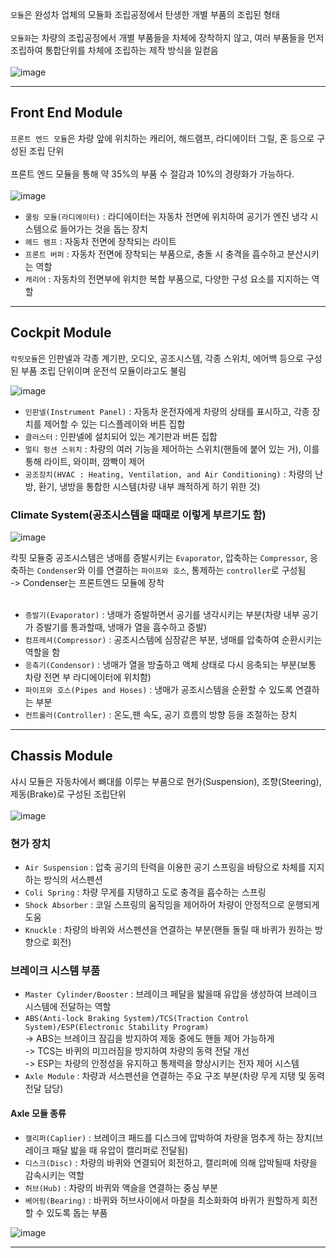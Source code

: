 `모듈`은 완성차 업체의 모듈화 조립공정에서 탄생한 개별 부품의 조립된 형태<br>
<br>
`모듈화`는 차량의 조립공정에서 개별 부품들을 차체에 장착하지 않고, 여러 부품들을 먼저 조립하여 통합단위를 차체에 조립하는 제작 방식을 일컫음<br>
<br>
![image](https://github.com/wookjongkim/solutions/assets/121083077/5977c97a-7e3e-4a0f-a322-acd0425c3a0a)
<br>

---

## Front End Module
`프론트 엔드 모듈`은 차량 앞에 위치하는 캐리어, 해드램프, 라디에이터 그릴, 혼 등으로 구성된 조립 단위<br><br>
프론트 엔드 모듈을 통해 약 35%의 부품 수 절감과 10%의 경량화가 가능하다.<br>
<br>
![image](https://github.com/wookjongkim/solutions/assets/121083077/cdced44c-5d1e-428e-9e00-cd13d6ab1b37)

- `쿨링 모듈(라디에이터)`  : 라디에이터는 자동차 전면에 위치하여 공기가 엔진 냉각 시스템으로 들어가는 것을 돕는 장치
- `헤드 램프` : 자동차 전면에 장착되는 라이트
- `프론트 버퍼` : 자동차 전면에 장착되는 부품으로, 충돌 시 충격을 흡수하고 분산시키는 역할
- `캐리어` : 자동차의 전면부에 위치한 복합 부품으로, 다양한 구성 요소를 지지하는 역할

---

## Cockpit Module
`칵핏모듈`은 인판넬과 각종 계기판, 오디오, 공조시스템, 각종 스위치, 에어백 등으로 구성된 부품 조립 단위이며 운전석 모듈이라고도 불림

![image](https://github.com/wookjongkim/solutions/assets/121083077/32edd34c-d79a-43e0-9d00-9b8164bb5eac)

- `인판넬(Instrument Panel)` : 자동차 운전자에게 차량의 상태를 표시하고, 각종 장치를 제어할 수 있는 디스플레이와 버튼 집합
- `클러스터` : 인판넬에 설치되어 있는 계기판과 버튼 집합
- `멀티 펑션 스위치` : 차량의 여러 기능을 제어하는 스위치(핸들에 붙어 있는 거), 이를 통해 라이트, 와이퍼, 깜빡이 제어
- `공조장치(HVAC : Heating, Ventilation, and Air Conditioning)` : 차량의 난방, 환기, 냉방을 통합한 시스템(차량 내부 쾌적하게 하기 위한 것)

### Climate System(공조시스템을 때때로 이렇게 부르기도 함)

![image](https://github.com/wookjongkim/solutions/assets/121083077/945e56cd-9b27-4e70-b8fc-e8b5357bdf5b)

칵핏 모듈중 공조시스템은 냉매를 증발시키는 `Evaporator`, 압축하는 `Compressor`, 응축하는 `Condenser`와 이를 연결하는 `파이프와 호스`, 통제하는 `controller`로 구성됨<br>
-> Condenser는 프론트엔드 모듈에 장착<br>
<br>
- `증발기(Evaporator)` : 냉매가 증발하면서 공기를 냉각시키는 부분(차량 내부 공기가 증발기를 통과할때, 냉매가 열을 흡수하고 증발)
- `컴프레셔(Compressor)` : 공조시스템에 심장같은 부분, 냉매를 압축하여 순환시키는 역할을 함
- `응축기(Condensor)` : 냉매가 열을 방출하고 액체 상태로 다시 응축되는 부분(보통 차량 전면 부 라디에이터에 위치함)
- `파이프와 호스(Pipes and Hoses)` : 냉매가 공조시스템을 순환할 수 있도록 연결하는 부분
- `컨트롤러(Controller)` : 온도,팬 속도, 공기 흐름의 방향 등을 조절하는 장치

---
## Chassis Module
샤시 모듈은 자동차에서 뼈대를 이루는 부품으로 현가(Suspension), 조향(Steering), 제동(Brake)로 구성된 조립단위<br>
<br>
![image](https://github.com/wookjongkim/solutions/assets/121083077/08846495-7db0-43b1-aba2-670183cb794c)

### 현가 장치
- `Air Suspension` : 압축 공기의 탄력을 이용한 공기 스프링을 바탕으로 차체를 지지하는 방식의 서스펜션
- `Coli Spring` : 차량 무게를 지탱하고 도로 충격을 흡수하는 스프링
- `Shock Absorber` : 코일 스프링의 움직임을 제어하어 차량이 안정적으로 운행되게 도움
- `Knuckle` : 차량의 바퀴와 서스펜션을 연결하는 부분(핸들 돌릴 때 바퀴가 원하는 방향으로 회전)

### 브레이크 시스템 부품
- `Master Cylinder/Booster` : 브레이크 페달을 밟을때 유압을 생성하여 브레이크 시스템에 전달하는 역할
- `ABS(Anti-lock Braking System)/TCS(Traction Control System)/ESP(Electronic Stability Program)`<br>
   -> ABS는 브레이크 잠김을 방지하여 제동 중에도 핸들 제어 가능하게<br>
   -> TCS는 바퀴의 미끄러짐을 방지하여 차량의 동력 전달 개선<br>
   -> ESP는 차량의 안정성을 유지하고 통제력을 향상시키는 전자 제어 시스템<br>
- `Axle Module` : 차량과 서스펜션을 연결하는 주요 구조 부분(차량 무게 지탱 및 동력 전달 담당)

#### Axle 모듈 종류
- `캘리퍼(Caplier)` : 브레이크 패드를 디스크에 압박하여 차량을 멈추게 하는 장치(브레이크 패달 밟을 때 유압이 캘리퍼로 전달됨)
- `디스크(Disc)` : 차량의 바퀴와 연결되어 회전하고, 캘리퍼에 의해 압박될때 차량을 감속시키는 역할
- `허브(Hub)` : 차량의 바퀴와 액슬을 연결하는 중심 부분
- `베어링(Bearing)` : 바퀴와 허브사이에서 마찰을 최소화화여 바퀴가 원할하게 회전할 수 있도록 돕는 부품

![image](https://github.com/wookjongkim/solutions/assets/121083077/48a1df15-ae9b-4e97-aecc-cb1f5f8cca04)

---








